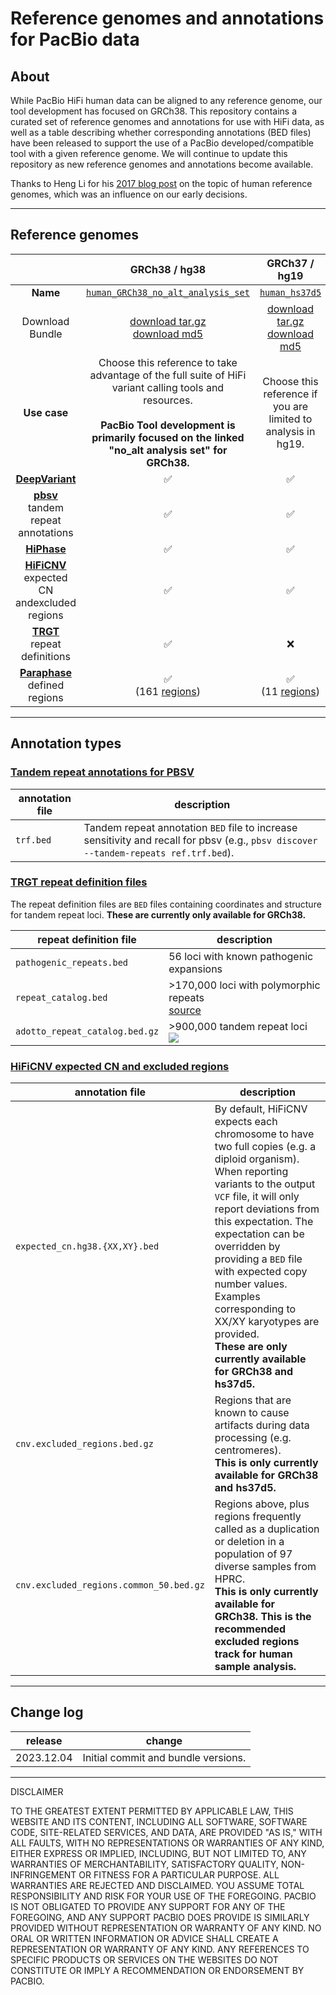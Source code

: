 # Reference genomes and annotations for PacBio data

## About <a name = "about"></a>

While PacBio HiFi human data can be aligned to any reference genome, our tool development has focused on GRCh38. This repository contains a curated set of reference genomes and annotations for use with HiFi data, as well as a table describing whether corresponding annotations (BED files) have been released to support the use of a PacBio developed/compatible tool with a given reference genome. We will continue to update this repository as new reference genomes and annotations become available.

Thanks to Heng Li for his [2017 blog post](http://lh3.github.io/2017/11/13/which-human-reference-genome-to-use) on the topic of human reference genomes, which was an influence on our early decisions.

---

## Reference genomes <a name = "reference_genomes"></a>

|  | GRCh38 / hg38 | GRCh37 / hg19 | CHM13 T2T |
| :-: | :-: | :-: | :-: |
| **Name** | [`human_GRCh38_no_alt_analysis_set`](./reference_genomes/human_GRCh38_no_alt_analysis_set/README.md) | [`human_hs37d5`](./reference_genomes/human_hs37d5/README.md) | [`human_chm13v2p0_maskedY_rCRS`](./reference_genomes/human_chm13v2p0_maskedY_rCRS/README.md) |
| Download Bundle | [download tar.gz](https://downloads.pacbcloud.com/public/reference-genomes/human_GRCh38_no_alt_analysis_set.tar.2023-12-04.gz)<br/>[download md5](https://downloads.pacbcloud.com/public/reference-genomes/human_GRCh38_no_alt_analysis_set.tar.2023-12-04.gz.md5)  | [download tar.gz](https://downloads.pacbcloud.com/public/reference-genomes/human_hs37d5.tar.2023-12-04.gz)<br/>[download md5](https://downloads.pacbcloud.com/public/reference-genomes/human_hs37d5.tar.2023-12-04.gz.md5) | [download tar.gz](https://downloads.pacbcloud.com/public/reference-genomes/human_chm13v2p0_maskedY_rCRS.tar.2023-12-04.gz)<br/>[download md5](https://downloads.pacbcloud.com/public/reference-genomes/human_chm13v2p0_maskedY_rCRS.tar.2023-12-04.gz.md5) |
| **Use case** | Choose this reference to take advantage of the full suite of HiFi variant calling tools and resources.<br/><br/>**PacBio Tool development is primarily focused on the linked "no_alt analysis set" for GRCh38.** | Choose this reference if you are limited to analysis in hg19. | Choose this reference if you are interested in variation in regions poorly assembled in GRCh38. |
| [**DeepVariant**](https://github.com/google/deepvariant) | :white_check_mark: | :white_check_mark: | :white_check_mark: |
| [**pbsv**](https://github.com/pacificbiosciences/pbsv)<br/>tandem repeat annotations | :white_check_mark: | :white_check_mark: | :white_check_mark: |
| [**HiPhase**](https://github.com/pacificbiosciences/hiphase) | :white_check_mark: | :white_check_mark: | :white_check_mark: |
| [**HiFiCNV**](https://github.com/pacificbiosciences/hificnv)<br/>expected CN andexcluded regions | :white_check_mark: | :white_check_mark: | :x: |
| [**TRGT**](https://github.com/pacificbiosciences/trgt)<br/>repeat definitions | :white_check_mark: | :x: | :x: |
| [**Paraphase**](https://github.com/pacificbiosciences/paraphase)<br/>defined regions  | :white_check_mark:<br/>(161 [regions](https://github.com/PacificBiosciences/paraphase/blob/main/docs/regions.md)) | :white_check_mark:<br/>(11 [regions](https://github.com/PacificBiosciences/paraphase/blob/main/docs/regions.md)) | :x: |

---

## Annotation types <a name = "annotation_types"></a>

### [Tandem repeat annotations for PBSV](https://github.com/PacificBiosciences/pbsv/tree/master/annotations)

| annotation file | description |
| --- | --- |
| `trf.bed` | Tandem repeat annotation `BED` file to increase sensitivity and recall for pbsv (e.g., `pbsv discover --tandem-repeats ref.trf.bed`). |

### [TRGT repeat definition files](https://github.com/PacificBiosciences/trgt/blob/main/docs/repeat_files.md)

The repeat definition files are `BED` files containing coordinates and structure for tandem repeat loci.  **These are currently only available for GRCh38.**

| repeat definition file | description |
| --- | --- |
| `pathogenic_repeats.bed` | 56 loci with known pathogenic expansions |
| `repeat_catalog.bed` | >170,000 loci with polymorphic repeats<br/>[source](https://github.com/Illumina/RepeatCatalogs/releases/tag/v1.0.0) |
| `adotto_repeat_catalog.bed.gz` | >900,000 tandem repeat loci<br/>[![](https://zenodo.org/badge/DOI/10.5281/zenodo.7987365.svg)](https://zenodo.org/records/7987365) |

### [HiFiCNV expected CN and excluded regions](https://github.com/PacificBiosciences/HiFiCNV/blob/main/docs/aux_data.md)

| annotation file | description |
| --- | --- |
| `expected_cn.hg38.{XX,XY}.bed` | By default, HiFiCNV expects each chromosome to have two full copies (e.g. a diploid organism). When reporting variants to the output `VCF` file, it will only report deviations from this expectation. The expectation can be overridden by providing a `BED` file with expected copy number values. Examples corresponding to XX/XY karyotypes are provided.<br/>**These are only currently available for GRCh38 and hs37d5.**
| `cnv.excluded_regions.bed.gz` | Regions that are known to cause artifacts during data processing (e.g. centromeres).<br/>**This is only currently available for GRCh38 and hs37d5.** |
| `cnv.excluded_regions.common_50.bed.gz` | Regions above, plus regions frequently called as a duplication or deletion in a population of 97 diverse samples from HPRC.<br/>**This is only currently available for GRCh38.  This is the recommended excluded regions track for human sample analysis.** |

---

## Change log <a name = "change_log"></a>

| release | change |
| --- | --- |
| 2023.12.04 | Initial commit and bundle versions. |

---

DISCLAIMER

TO THE GREATEST EXTENT PERMITTED BY APPLICABLE LAW, THIS WEBSITE AND ITS CONTENT, INCLUDING ALL SOFTWARE, SOFTWARE CODE, SITE-RELATED SERVICES, AND DATA, ARE PROVIDED "AS IS," WITH ALL FAULTS, WITH NO REPRESENTATIONS OR WARRANTIES OF ANY KIND, EITHER EXPRESS OR IMPLIED, INCLUDING, BUT NOT LIMITED TO, ANY WARRANTIES OF MERCHANTABILITY, SATISFACTORY QUALITY, NON-INFRINGEMENT OR FITNESS FOR A PARTICULAR PURPOSE. ALL WARRANTIES ARE REJECTED AND DISCLAIMED. YOU ASSUME TOTAL RESPONSIBILITY AND RISK FOR YOUR USE OF THE FOREGOING. PACBIO IS NOT OBLIGATED TO PROVIDE ANY SUPPORT FOR ANY OF THE FOREGOING, AND ANY SUPPORT PACBIO DOES PROVIDE IS SIMILARLY PROVIDED WITHOUT REPRESENTATION OR WARRANTY OF ANY KIND. NO ORAL OR WRITTEN INFORMATION OR ADVICE SHALL CREATE A REPRESENTATION OR WARRANTY OF ANY KIND. ANY REFERENCES TO SPECIFIC PRODUCTS OR SERVICES ON THE WEBSITES DO NOT CONSTITUTE OR IMPLY A RECOMMENDATION OR ENDORSEMENT BY PACBIO.

